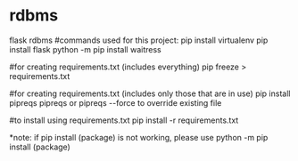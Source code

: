 # rdbms
flask rdbms
#commands used for this project:
pip install virtualenv
pip install flask
python -m pip install waitress

#for creating requirements.txt (includes everything)
pip freeze > requirements.txt

#for creating requirements.txt (includes only those that are in use)
pip install pipreqs
pipreqs or pipreqs --force to override existing file

#to install using requirements.txt
pip install -r requirements.txt

*note:
if pip install (package) is not working, please use
python -m pip install (package) 

